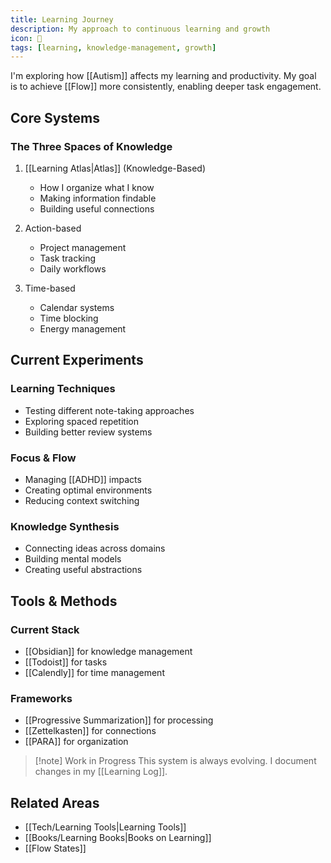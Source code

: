 ```yaml
---
title: Learning Journey
description: My approach to continuous learning and growth
icon: 🧠
tags: [learning, knowledge-management, growth]
---
```


I'm exploring how [[Autism]] affects my learning and productivity. My goal is to achieve [[Flow]] more consistently, enabling deeper task engagement.

## Core Systems

### The Three Spaces of Knowledge

1. [[Learning Atlas|Atlas]] (Knowledge-Based)

   - How I organize what I know
   - Making information findable
   - Building useful connections

2. Action-based

   - Project management
   - Task tracking
   - Daily workflows

3. Time-based
   - Calendar systems
   - Time blocking
   - Energy management

## Current Experiments

### Learning Techniques

- Testing different note-taking approaches
- Exploring spaced repetition
- Building better review systems

### Focus & Flow

- Managing [[ADHD]] impacts
- Creating optimal environments
- Reducing context switching

### Knowledge Synthesis

- Connecting ideas across domains
- Building mental models
- Creating useful abstractions

## Tools & Methods

### Current Stack

- [[Obsidian]] for knowledge management
- [[Todoist]] for tasks
- [[Calendly]] for time management

### Frameworks

- [[Progressive Summarization]] for processing
- [[Zettelkasten]] for connections
- [[PARA]] for organization

> [!note] Work in Progress
> This system is always evolving. I document changes in my [[Learning Log]].

## Related Areas

- [[Tech/Learning Tools|Learning Tools]]
- [[Books/Learning Books|Books on Learning]]
- [[Flow States]]

